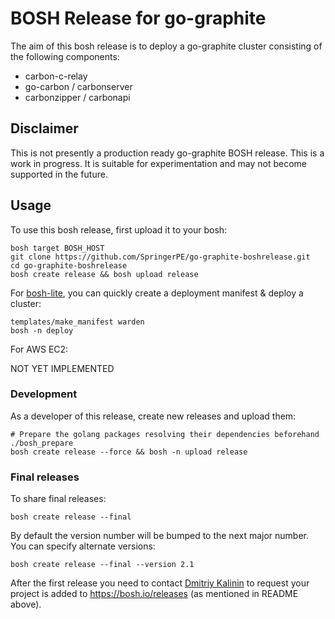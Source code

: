 # BOSH Release for go-graphite

The aim of this bosh release is to deploy a go-graphite cluster consisting of the following components:

* carbon-c-relay
* go-carbon / carbonserver
* carbonzipper / carbonapi

## Disclaimer

This is not presently a production ready go-graphite BOSH release. This is a work in progress. It is suitable for experimentation and may not become supported in the future.

## Usage

To use this bosh release, first upload it to your bosh:

```
bosh target BOSH_HOST
git clone https://github.com/SpringerPE/go-graphite-boshrelease.git
cd go-graphite-boshrelease
bosh create release && bosh upload release
```

For [bosh-lite](https://github.com/cloudfoundry/bosh-lite), you can quickly create a deployment manifest & deploy a cluster:

```
templates/make_manifest warden
bosh -n deploy
```

For AWS EC2:

NOT YET IMPLEMENTED

### Development

As a developer of this release, create new releases and upload them:

```
# Prepare the golang packages resolving their dependencies beforehand
./bosh_prepare
bosh create release --force && bosh -n upload release
```

### Final releases

To share final releases:

```
bosh create release --final
```

By default the version number will be bumped to the next major number. You can specify alternate versions:


```
bosh create release --final --version 2.1
```

After the first release you need to contact [Dmitriy Kalinin](mailto://dkalinin@pivotal.io) to request your project is added to https://bosh.io/releases (as mentioned in README above).

